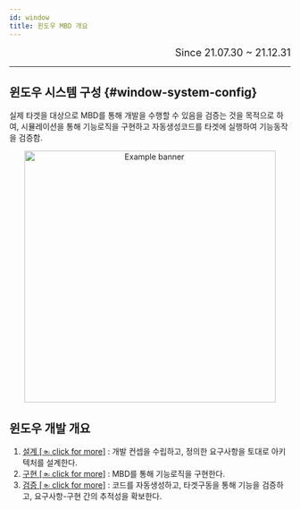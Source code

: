 ```yaml
---
id: window
title: 윈도우 MBD 개요
---
```


<div align="right">
  <font size="4">
    Since 21.07.30 ~ 21.12.31
  </font>
</div>

---

## 윈도우 시스템 구성 {#window-system-config}

실제 타겟을 대상으로 MBD를 통해 개발을 수행할 수 있음을 검증는 것을 목적으로 하여, 시뮬레이션을 통해 기능로직을 구현하고 자동생성코드를 타겟에 실행하여 기능동작을 검증함.

<p align="center">
	<img
		src={require('/img/2_mbd/mbd_sys_design_init_system_comcept.png').default}
		width="450"
		alt="Example banner"
	/>
</p>

## 윈도우 개발 개요

1. [설계 [☜ click for more]](./window/window_design) : 개발 컨셉을 수립하고, 정의한 요구사항을 토대로 아키텍처를 설계한다.
2. [구현 [☜ click for more]](./window/window_realize) : MBD를 통해 기능로직을 구현한다.
3. [검증 [☜ click for more]](./window/window_verify) : 코드를 자동생성하고, 타겟구동을 통해 기능을 검증하고, 요구사항-구현 간의 추적성을 확보한다.

